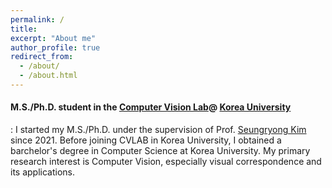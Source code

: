```yaml
---
permalink: /
title: 
excerpt: "About me"
author_profile: true
redirect_from: 
  - /about/
  - /about.html
---
```

#### M.S./Ph.D. student in the [Computer Vision Lab](https://cvlab.korea.ac.kr/ "cvlab")@ [Korea University](https://info.korea.edu/en_info/index.do "korea")


:   I started my M.S./Ph.D. under the supervision of Prof. [Seungryong Kim](https://seungryong.github.io/) since 2021. Before joining CVLAB in Korea University, 
I obtained a barchelor's degree in Computer Science at Korea University. My primary research interest is Computer Vision, especially visual correspondence and its applications. 